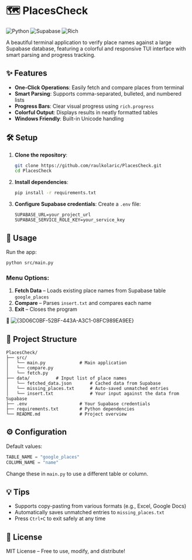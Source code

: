 # 🗺️ PlacesCheck

![Python](https://img.shields.io/badge/python-3.10+-blue.svg)
![Supabase](https://img.shields.io/badge/Supabase-API-green.svg)
![Rich](https://img.shields.io/badge/Rich_TUI-13.0+-orange.svg)

A beautiful terminal application to verify place names against a large Supabase database, featuring a colorful and responsive TUI interface with smart parsing and progress tracking.

## ✨ Features

- **One-Click Operations**: Easily fetch and compare places from terminal  
- **Smart Parsing**: Supports comma-separated, bulleted, and numbered lists  
- **Progress Bars**: Clear visual progress using `rich.progress`  
- **Colorful Output**: Displays results in neatly formatted tables  
- **Windows Friendly**: Built-in Unicode handling  

## 🛠️ Setup

1. **Clone the repository**:
   ```bash
   git clone https://github.com/raulkolaric/PlacesCheck.git
   cd PlacesCheck
   ```

2. **Install dependencies**:
   ```bash
   pip install -r requirements.txt
   ```

3. **Configure Supabase credentials**:
   Create a `.env` file:
   ```env
   SUPABASE_URL=your_project_url
   SUPABASE_SERVICE_ROLE_KEY=your_service_key
   ```

## 🚀 Usage

Run the app:
```bash
python src/main.py
```

### Menu Options:

1. **Fetch Data** – Loads existing place names from Supabase table `google_places`  
2. **Compare** – Parses `insert.txt` and compares each name  
3. **Exit** – Closes the program  

📸 ![{3D06C0BF-52BF-443A-A3C1-08FC989EA9EE}](https://github.com/user-attachments/assets/6c50d3b0-6ea7-453d-ae91-6a3d12741905)


## 📁 Project Structure

```
PlacesCheck/
├── src/
│   └── main.py             # Main application
│   └── compare.py
│   └── fetch.py
├── data/          # Input list of place names
│   └── fetched_data.json       # Cached data from Supabase
│   └── missing_places.txt      # Auto-saved unmatched entries
│   └── insert.txt              # Your input against the data from Supabase
├── .env                    # Your Supabase credentials
├── requirements.txt        # Python dependencies
└── README.md               # Project overview
```

## ⚙️ Configuration

Default values:
```python
TABLE_NAME = "google_places"
COLUMN_NAME = "name"
```
Change these in `main.py` to use a different table or column.

## 💡 Tips

- Supports copy-pasting from various formats (e.g., Excel, Google Docs)  
- Automatically saves unmatched entries to `missing_places.txt`  
- Press `Ctrl+C` to exit safely at any time  

## 📜 License

MIT License – Free to use, modify, and distribute!
